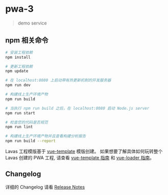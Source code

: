 # pwa-3

> demo service

## npm 相关命令

``` bash
# 安装工程依赖
npm install

# 更新工程依赖
npm update

# 在 localhost:8080 上启动带有热更新机制的开发服务器
npm run dev

# 构建线上生产环境产物
npm run build

# 当执行 npm run build 之后，在 localhost:8080 启动 Node.js server
npm run start

# 检查您的代码是否规范
npm run lint

# 构建线上生产环境产物并且查看构建分析报告
npm run build --report
```

Lavas 工程模版基于 [vue-template](https://github.com/vuejs-templates/webpack) 模版创建。
如果想要了解具体如何玩转整个 Lavas 创建的 PWA 工程, 请查看 [vue-template 指南](http://vuejs-templates.github.io/webpack/) 和 [vue-loader 指南](http://vuejs.github.io/vue-loader)。

## Changelog

详细的 Changelog 请看 [Release Notes](https://github.com/lavas-project/lavas-template-vue-ssr/releases)
